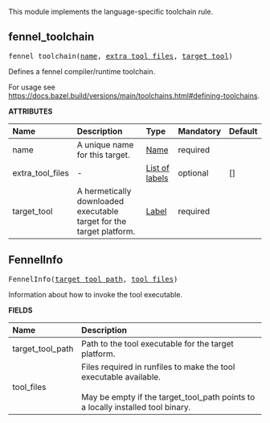 <!-- Generated with Stardoc: http://skydoc.bazel.build -->

This module implements the language-specific toolchain rule.


<a id="fennel_toolchain"></a>

## fennel_toolchain

<pre>
fennel_toolchain(<a href="#fennel_toolchain-name">name</a>, <a href="#fennel_toolchain-extra_tool_files">extra_tool_files</a>, <a href="#fennel_toolchain-target_tool">target_tool</a>)
</pre>

Defines a fennel compiler/runtime toolchain.

For usage see https://docs.bazel.build/versions/main/toolchains.html#defining-toolchains.


**ATTRIBUTES**


| Name  | Description | Type | Mandatory | Default |
| :------------- | :------------- | :------------- | :------------- | :------------- |
| <a id="fennel_toolchain-name"></a>name |  A unique name for this target.   | <a href="https://bazel.build/concepts/labels#target-names">Name</a> | required |  |
| <a id="fennel_toolchain-extra_tool_files"></a>extra_tool_files |  -   | <a href="https://bazel.build/concepts/labels">List of labels</a> | optional | [] |
| <a id="fennel_toolchain-target_tool"></a>target_tool |  A hermetically downloaded executable target for the target platform.   | <a href="https://bazel.build/concepts/labels">Label</a> | required |  |


<a id="FennelInfo"></a>

## FennelInfo

<pre>
FennelInfo(<a href="#FennelInfo-target_tool_path">target_tool_path</a>, <a href="#FennelInfo-tool_files">tool_files</a>)
</pre>

Information about how to invoke the tool executable.

**FIELDS**


| Name  | Description |
| :------------- | :------------- |
| <a id="FennelInfo-target_tool_path"></a>target_tool_path |  Path to the tool executable for the target platform.    |
| <a id="FennelInfo-tool_files"></a>tool_files |  Files required in runfiles to make the tool executable available.<br><br>May be empty if the target_tool_path points to a locally installed tool binary.    |


